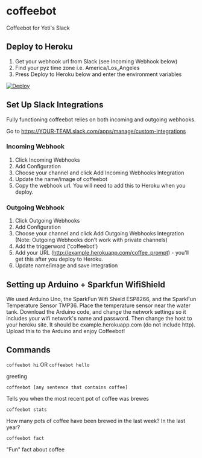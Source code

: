 # coffeebot
Coffeebot for Yeti's Slack

## Deploy to Heroku
1. Get your webhook url from Slack (see Incoming Webhook below)
2. Find your pyz time zone i.e. America/Los_Angeles
2. Press Deploy to Heroku below and enter the environment variables

[![Deploy](https://www.herokucdn.com/deploy/button.svg)](https://heroku.com/deploy)


## Set Up Slack Integrations
Fully functioning coffeebot relies on both incoming and outgoing webhooks.

Go to https://YOUR-TEAM.slack.com/apps/manage/custom-integrations

### Incoming Webhook
1. Click Incoming Webhooks
2. Add Configuration
3. Choose your channel and click Add Incoming Webhooks Integration
3. Update the name/image of coffeebot
4. Copy the webhook url. You will need to add this to Heroku when you deploy.

### Outgoing Webhook
1. Click Outgoing Webhooks
2. Add Configuration
3. Choose your channel and click Add Outgoing Webhooks Integration (Note: Outgoing Webhooks don't work with private channels)
4. Add the triggerword ('coffeebot')
5. Add your URL (http://example.herokuapp.com/coffee_prompt) - you'll get this after you deploy to Heroku.
6. Update name/image and save integration


## Setting up Arduino + Sparkfun WifiShield

We used Arduino Uno, the SparkFun Wifi Shield ESP8266, and the SparkFun Temperature Sensor TMP36. Place the temperature sensor near the water tank.
Download the Arduino code, and change the network settings so it includes your wifi network's name and password.
Then change the host to your heroku site. It should be example.herokuapp.com (do not include http). Upload this to the Arduino and enjoy Coffeebot!

## Commands
<code>coffeebot hi</code> OR <code>coffeebot hello</code>

greeting

<code>coffeebot [any sentence that contains coffee]</code>

Tells you when the most recent pot of coffee was brewes

<code>coffeebot stats</code>

How many pots of coffee have been brewed in the last week? In the last year?

<code>coffeebot fact</code>

"Fun" fact about coffee


